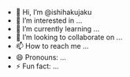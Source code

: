 - 👋 Hi, I’m @ishihakujaku
- 👀 I’m interested in ...
- 🌱 I’m currently learning ...
- 💞️ I’m looking to collaborate on ...
- 📫 How to reach me ...
- 😄 Pronouns: ...
- ⚡ Fun fact: ...

<!---
ishihakujaku/ishihakujaku is a ✨ special ✨ repository because its `README.md` (this file) appears on your GitHub profile.
You can click the Preview link to take a look at your changes.
--->
